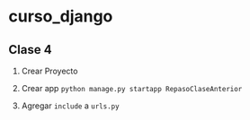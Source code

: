 # curso_django


## Clase 4

1. Crear Proyecto
2. Crear app ``python manage.py startapp RepasoClaseAnterior``

3. Agregar ``include`` a ``urls.py``